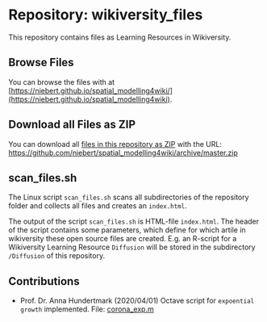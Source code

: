 # Repository: wikiversity_files
This repository contains files as Learning Resources in Wikiversity.

## Browse Files
You can browse the files with at [https://niebert.github.io/spatial_modelling4wiki/](https://niebert.github.io/spatial_modelling4wiki).

## Download all Files as ZIP
You can download all [files in this repository as ZIP](https://github.com/niebert/spatial_modelling4wiki/archive/master.zip) with the URL: https://github.com/niebert/spatial_modelling4wiki/archive/master.zip

## scan_files.sh
The Linux script `scan_files.sh` scans all subdirectories of the repository folder and collects all files and creates an `index.html`.

The output of the script `scan_files.sh` is HTML-file `index.html`. The header of the script contains some parameters, which define for which artile in wikiversity these open source files are created. E.g. an R-script for a Wikiversity Learning Resource `Diffusion` will be stored in the subdirectory `/Diffusion` of this repository.

## Contributions
* Prof. Dr. Anna Hundertmark (2020/04/01) Octave script for  `expoential growth` implemented. File: [corona_exp.m](https://niebert.github.io/wikiversity_files/)
